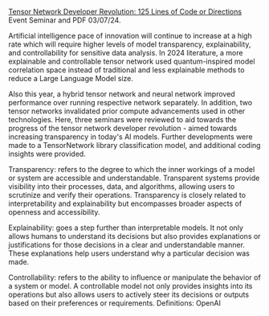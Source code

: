 [Tensor Network Developer Revolution: 125 Lines of Code or Directions](https://www.chemicalqdevice.com/tensor-network-developer-revolution) Event Seminar and PDF 03/07/24.

Artificial intelligence pace of innovation will continue to increase at a high rate which will require higher levels of model transparency, explainability, and controllability for sensitive data analysis. In 2024 literature, a more explainable and controllable tensor network used quantum-inspired model correlation space instead of traditional and less explainable methods to reduce a Large Language Model size.

Also this year, a hybrid tensor network and neural network improved performance over running respective network separately. In addition, two tensor networks invalidated prior compute advancements used in other technologies. Here, three seminars were reviewed to aid towards the progress of the tensor network developer revolution - aimed towards increasing transparency in today's AI models. Further developments were made to a TensorNetwork library classification model, and additional coding insights were provided.

Transparency: refers to the degree to which the inner workings of a model or system are accessible and understandable. Transparent systems provide visibility into their processes, data, and algorithms, allowing users to scrutinize and verify their operations. Transparency is closely related to interpretability and explainability but encompasses broader aspects of openness and accessibility.

Explainability: goes a step further than interpretable models. It not only allows humans to understand its decisions but also provides explanations or justifications for those decisions in a clear and understandable manner. These explanations help users understand why a particular decision was made.

Controllability: refers to the ability to influence or manipulate the behavior of a system or model. A controllable model not only provides insights into its operations but also allows users to actively steer its decisions or outputs based on their preferences or requirements. 
Definitions: OpenAI
